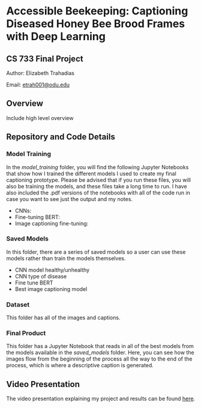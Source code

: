 # Accessible Beekeeping: Captioning Diseased Honey Bee Brood Frames with Deep Learning

## CS 733 Final Project

Author: Elizabeth Trahadias

Email: etrah001@odu.edu

## Overview
 
Include high level overview

## Repository and Code Details

### Model Training
In the *model_training* folder, you will find the following Jupyter Notebooks that show how I trained the different models I used to create my final captioning prototype. Please be advised that if you run these files, you will also be training the models, and these files take a long time to run. I have also included the .pdf versions of the notebooks with all of the code run in case you want to see just the output and my notes.

* CNNs:
* Fine-tuning BERT:
* Image captioning fine-tuning:

### Saved Models

In this folder, there are a series of saved models so a user can use these models rather than train the models themselves.

* CNN model healthy/unhealthy
* CNN type of disease
* Fine tune BERT
* Best image captioning model

### Dataset

This folder has all of the images and captions.

### Final Product

This folder has a Jupyter Notebook that reads in all of the best models from the models available in the *saved_models* folder. Here, you can see how the images flow from the beginning of the process all the way to the end of the process, which is where a descriptive caption is generated.

## Video Presentation

The video presentation explaining my project and results can be found [here]().



